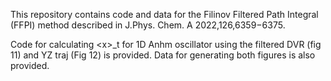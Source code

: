 This repository contains code and data for the Filinov Filtered Path Integral (FFPI) method 
described in J.Phys. Chem. A 2022,126,6359−6375. 

Code for calculating \<x\>_t for 1D Anhm oscillator using the filtered DVR (fig 11) and YZ traj (Fig 12) is provided. 
Data for generating both figures is also provided.
